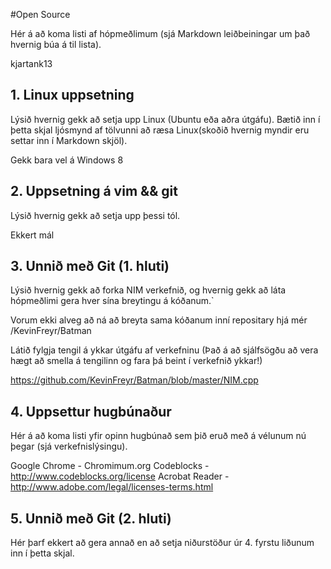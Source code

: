 #Open Source

Hér á að koma listi af hópmeðlimum (sjá Markdown leiðbeiningar um það hvernig búa á til lista).

kjartank13

## 1. Linux uppsetning

Lýsið hvernig gekk að setja upp Linux (Ubuntu eða aðra útgáfu). Bætið inn í þetta skjal ljósmynd af tölvunni að ræsa Linux(skoðið hvernig myndir eru settar inn í Markdown skjöl).

Gekk bara vel á Windows 8


## 2. Uppsetning á vim && git

Lýsið hvernig gekk að setja upp þessi tól.

Ekkert mál

## 3. Unnið með Git (1. hluti)

Lýsið hvernig gekk að forka NIM verkefnið, og hvernig gekk að láta hópmeðlimi gera hver sína breytingu á kóðanum.`

Vorum ekki alveg að ná að breyta sama kóðanum inní repositary hjá mér /KevinFreyr/Batman

Látið fylgja tengil á ykkar útgáfu af verkefninu (Það á að sjálfsögðu að vera hægt að smella á tengilinn og fara þá beint í verkefnið ykkar!)

https://github.com/KevinFreyr/Batman/blob/master/NIM.cpp

## 4. Uppsettur hugbúnaður

Hér á að koma listi yfir opinn hugbúnað sem þið eruð með á vélunum nú þegar (sjá verkefnislýsingu).

Google Chrome - Chromimum.org
Codeblocks - http://www.codeblocks.org/license
Acrobat Reader - http://www.adobe.com/legal/licenses-terms.html

## 5. Unnið með Git (2. hluti)

Hér þarf ekkert að gera annað en að setja niðurstöður úr 4. fyrstu liðunum inn í þetta skjal.



